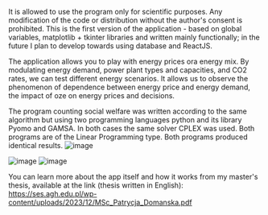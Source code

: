 It is allowed to use the program only for scientific purposes. Any modification of the code or distribution without the author's consent is prohibited. 
This is the first version of the application - based on global variables, matplotlib + tkinter libraries and written mainly functionally; in the future I plan to develop towards using database and ReactJS.

The application allows you to play with energy prices ora energy mix. By modulating energy demand, power plant types and capacities, and CO2 rates, we can test different energy scenarios. It allows us to observe the phenomenon of dependence between energy price and energy demand, the impact of oze on energy prices and decisions.

The program counting social welfare was written according to the same algorithm but using two programming languages python and its library Pyomo and
GAMSA. In both cases the same solver CPLEX was used. Both programs are of the Linear Programming type. Both programs produced identical results.
![image](https://github.com/user-attachments/assets/09321061-3233-4e87-91de-6af6a21700d5)


![image](https://github.com/user-attachments/assets/7ec44723-e7d8-4002-89a1-3aa8a8845bb8)
![image](https://github.com/user-attachments/assets/15a2795d-721d-4def-b3f7-d535ff7ca92c)


You can learn more about the app itself and how it works from my master's thesis, available at the link (thesis written in English): https://ses.agh.edu.pl/wp-content/uploads/2023/12/MSc_Patrycja_Domanska.pdf
